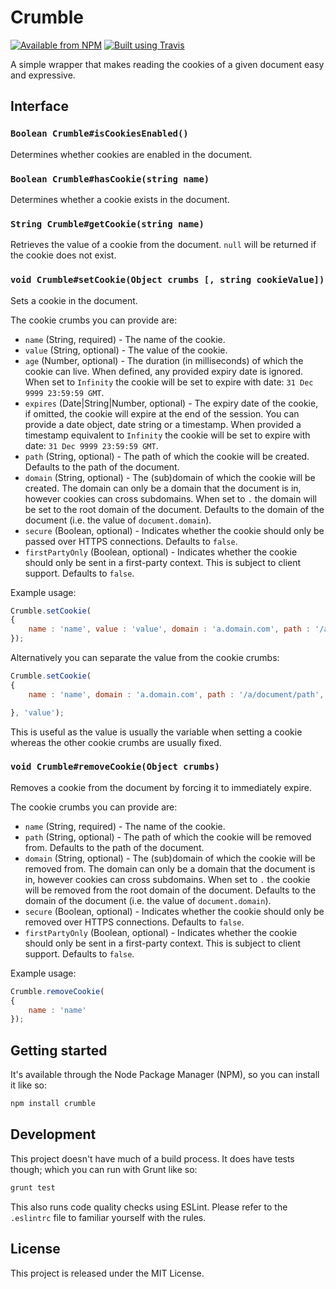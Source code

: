 # Crumble

[![Available from NPM](https://img.shields.io/npm/v/crumble.svg?maxAge=900)](https://www.npmjs.com/package/crumble)
[![Built using Travis](https://img.shields.io/travis/lsphillips/Crumble/master.svg?maxAge=900)](https://travis-ci.org/lsphillips/Crumble)

A simple wrapper that makes reading the cookies of a given document easy and expressive.

## Interface

### `Boolean Crumble#isCookiesEnabled()`

Determines whether cookies are enabled in the document.

### `Boolean Crumble#hasCookie(string name)`

Determines whether a cookie exists in the document.

### `String Crumble#getCookie(string name)`

Retrieves the value of a cookie from the document. `null` will be returned if the cookie does not exist.

### `void Crumble#setCookie(Object crumbs [, string cookieValue])`

Sets a cookie in the document.

The cookie crumbs you can provide are:

* `name` (String, required) - The name of the cookie.
* `value` (String, optional) - The value of the cookie.
* `age` (Number, optional) - The duration (in milliseconds) of which the cookie can live. When defined, any provided expiry date is ignored. When set to `Infinity` the cookie will be set to expire with date: `31 Dec 9999 23:59:59 GMT`.
* `expires` (Date|String|Number, optional) - The expiry date of the cookie, if omitted, the cookie will expire at the end of the session. You can provide a date object, date string or a timestamp. When provided a timestamp equivalent to `Infinity` the cookie will be set to expire with date: `31 Dec 9999 23:59:59 GMT`.
* `path` (String, optional) - The path of which the cookie will be created. Defaults to the path of the document.
* `domain` (String, optional) - The (sub)domain of which the cookie will be created. The domain can only be a domain that the document is in, however cookies can cross subdomains. When set to `.` the domain will be set to the root domain of the document. Defaults to the domain of the document (i.e. the value of `document.domain`).
* `secure` (Boolean, optional) - Indicates whether the cookie should only be passed over HTTPS connections. Defaults to `false`.
* `firstPartyOnly` (Boolean, optional) - Indicates whether the cookie should only be sent in a first-party context. This is subject to client support. Defaults to `false`.

Example usage:

``` js
Crumble.setCookie(
{
	name : 'name', value : 'value', domain : 'a.domain.com', path : '/a/document/path', secure : false
});
```

Alternatively you can separate the value from the cookie crumbs:

``` js
Crumble.setCookie(
{
	name : 'name', domain : 'a.domain.com', path : '/a/document/path', secure : false

}, 'value');
```

This is useful as the value is usually the variable when setting a cookie whereas the other cookie crumbs are usually fixed.

### `void Crumble#removeCookie(Object crumbs)`

Removes a cookie from the document by forcing it to immediately expire.

The cookie crumbs you can provide are:

* `name` (String, required) - The name of the cookie.
* `path` (String, optional) - The path of which the cookie will be removed from. Defaults to the path of the document.
* `domain` (String, optional) - The (sub)domain of which the cookie will be removed from. The domain can only be a domain that the document is in, however cookies can cross subdomains. When set to `.` the cookie will be removed from the root domain of the document. Defaults to the domain of the document (i.e. the value of `document.domain`).
* `secure` (Boolean, optional) - Indicates whether the cookie should only be removed over HTTPS connections. Defaults to `false`.
* `firstPartyOnly` (Boolean, optional) - Indicates whether the cookie should only be sent in a first-party context. This is subject to client support. Defaults to `false`.

Example usage:

``` js
Crumble.removeCookie(
{
	name : 'name'
});
```

## Getting started

It's available through the Node Package Manager (NPM), so you can install it like so:

``` sh
npm install crumble
```

## Development

This project doesn't have much of a build process. It does have tests though; which you can run with Grunt like so:

``` sh
grunt test
```

This also runs code quality checks using ESLint. Please refer to the `.eslintrc` file to familiar yourself with the rules.

## License

This project is released under the MIT License.
